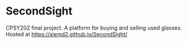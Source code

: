 # SecondSight
CPSY202 final project. A platform for buying and selling used glasses.
Hosted at https://siemd2.github.io/SecondSight/
